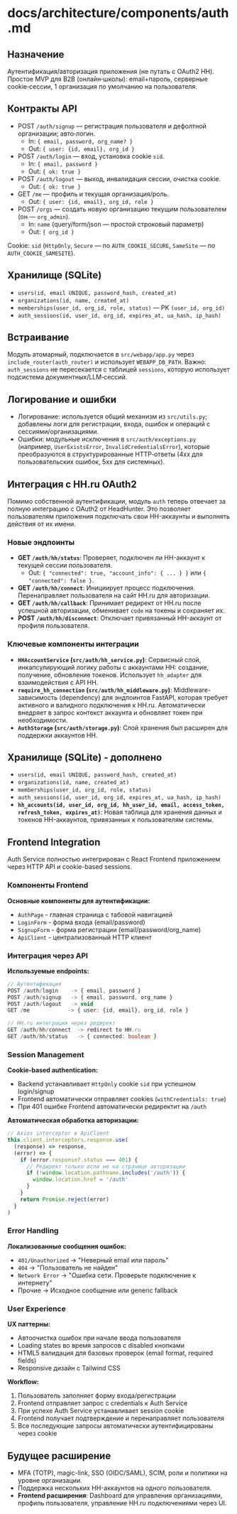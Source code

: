 # docs/architecture/components/auth.md

## Назначение

Аутентификация/авторизация приложения (не путать с OAuth2 HH). Простое MVP для B2B (онлайн‑школы): email+пароль, серверные cookie‑сессии, 1 организация по умолчанию на пользователя.

## Контракты API

- POST `/auth/signup` — регистрация пользователя и дефолтной организации; авто‑логин.
  - In: `{ email, password, org_name? }`
  - Out: `{ user: {id, email}, org_id }`
- POST `/auth/login` — вход, установка cookie `sid`.
  - In: `{ email, password }`
  - Out: `{ ok: true }`
- POST `/auth/logout` — выход, инвалидация сессии, очистка cookie.
  - Out: `{ ok: true }`
- GET `/me` — профиль и текущая организация/роль.
  - Out: `{ user: {id, email}, org_id, role }`
- POST `/orgs` — создать новую организацию текущим пользователем (он — `org_admin`).
  - In: `name` (query/form/json — простой строковый параметр)
  - Out: `{ org_id }`

Cookie: `sid` (`HttpOnly`, `Secure` — по `AUTH_COOKIE_SECURE`, `SameSite` — по `AUTH_COOKIE_SAMESITE`).

## Хранилище (SQLite)

- `users(id, email UNIQUE, password_hash, created_at)`
- `organizations(id, name, created_at)`
- `memberships(user_id, org_id, role, status)` — PK `(user_id, org_id)`
- `auth_sessions(id, user_id, org_id, expires_at, ua_hash, ip_hash)`

## Встраивание

Модуль атомарный, подключается в `src/webapp/app.py` через `include_router(auth_router)` и использует `WEBAPP_DB_PATH`.
Важно: `auth_sessions` не пересекается с таблицей `sessions`, которую использует подсистема документных/LLM‑сессий.

## Логирование и ошибки

- Логирование: используется общий механизм из `src/utils.py`; добавлены логи для регистрации, входа, ошибок и операций с сессиями/организациями.
- Ошибки: модульные исключения в `src/auth/exceptions.py` (например, `UserExistsError`, `InvalidCredentialsError`), которые преобразуются в структурированные HTTP‑ответы (4xx для пользовательских ошибок, 5xx для системных).

## Интеграция с HH.ru OAuth2

Помимо собственной аутентификации, модуль `auth` теперь отвечает за полную интеграцию с OAuth2 от HeadHunter. Это позволяет пользователям приложения подключать свои HH-аккаунты и выполнять действия от их имени.

### Новые эндпоинты

-   **GET `/auth/hh/status`**: Проверяет, подключен ли HH-аккаунт к текущей сессии пользователя.
    -   Out: `{ "connected": true, "account_info": { ... } }` или `{ "connected": false }`.
-   **GET `/auth/hh/connect`**: Инициирует процесс подключения. Перенаправляет пользователя на сайт HH.ru для авторизации.
-   **GET `/auth/hh/callback`**: Принимает редирект от HH.ru после успешной авторизации, обменивает `code` на токены и сохраняет их.
-   **POST `/auth/hh/disconnect`**: Отключает привязанный HH-аккаунт от профиля пользователя.

### Ключевые компоненты интеграции

-   **`HHAccountService` (`src/auth/hh_service.py`)**: Сервисный слой, инкапсулирующий логику работы с аккаунтами HH: создание, получение, обновление токенов. Использует `hh_adapter` для взаимодействия с API HH.
-   **`require_hh_connection` (`src/auth/hh_middleware.py`)**: Middleware-зависимость (dependency) для эндпоинтов FastAPI, которая требует активного и валидного подключения к HH.ru. Автоматически внедряет в запрос контекст аккаунта и обновляет токен при необходимости.
-   **`AuthStorage` (`src/auth/storage.py`)**: Слой хранения был расширен для поддержки аккаунтов HH.

## Хранилище (SQLite) - дополнено

-   `users(id, email UNIQUE, password_hash, created_at)`
-   `organizations(id, name, created_at)`
-   `memberships(user_id, org_id, role, status)`
-   `auth_sessions(id, user_id, org_id, expires_at, ua_hash, ip_hash)`
-   **`hh_accounts(id, user_id, org_id, hh_user_id, email, access_token, refresh_token, expires_at)`**: Новая таблица для хранения данных и токенов HH-аккаунтов, привязанных к пользователям системы.

## Frontend Integration

Auth Service полностью интегрирован с React Frontend приложением через HTTP API и cookie-based sessions.

### Компоненты Frontend

**Основные компоненты для аутентификации:**
- `AuthPage` - главная страница с табовой навигацией
- `LoginForm` - форма входа (email/password)
- `SignupForm` - форма регистрации (email/password/org_name)
- `ApiClient` - централизованный HTTP клиент

### Интеграция через API

**Используемые endpoints:**
```typescript
// Аутентификация
POST /auth/login    -> { email, password }
POST /auth/signup   -> { email, password, org_name }
POST /auth/logout   -> void
GET /me            -> { user: {id, email}, org_id, role }

// HH.ru интеграция через редирект
GET /auth/hh/connect  -> redirect to HH.ru
GET /auth/hh/status   -> { connected: boolean }
```

### Session Management

**Cookie-based authentication:**
- Backend устанавливает `HttpOnly` cookie `sid` при успешном login/signup
- Frontend автоматически отправляет cookies (`withCredentials: true`)
- При 401 ошибке Frontend автоматически редиректит на `/auth`

**Автоматическая обработка авторизации:**
```typescript
// Axios interceptor в ApiClient
this.client.interceptors.response.use(
  (response) => response,
  (error) => {
    if (error.response?.status === 401) {
      // Редирект только если не на странице авторизации
      if (!window.location.pathname.includes('/auth')) {
        window.location.href = '/auth'
      }
    }
    return Promise.reject(error)
  }
)
```

### Error Handling

**Локализованные сообщения ошибок:**
- `401/Unauthorized` → "Неверный email или пароль"
- `404` → "Пользователь не найден"  
- `Network Error` → "Ошибка сети. Проверьте подключение к интернету"
- Прочие → Исходное сообщение или generic fallback

### User Experience

**UX паттерны:**
- Автоочистка ошибок при начале ввода пользователя
- Loading states во время запросов с disabled кнопками
- HTML5 валидация для базовых проверок (email format, required fields)
- Responsive дизайн с Tailwind CSS

**Workflow:**
1. Пользователь заполняет форму входа/регистрации
2. Frontend отправляет запрос с credentials к Auth Service
3. При успехе Auth Service устанавливает session cookie
4. Frontend получает подтверждение и перенаправляет пользователя
5. Все последующие запросы автоматически аутентифицированы через cookie

## Будущее расширение

-   MFA (TOTP), magic-link, SSO (OIDC/SAML), SCIM, роли и политики на уровне организации.
-   Поддержка нескольких HH-аккаунтов на одного пользователя.
-   **Frontend расширения**: Dashboard для управления организациями, профиль пользователя, управление HH.ru подключениями через UI.
